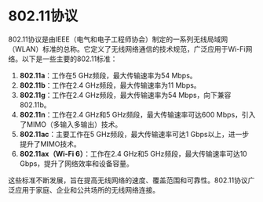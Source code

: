 # 802.11协议

802.11协议是由IEEE（电气和电子工程师协会）制定的一系列无线局域网（WLAN）标准的总称。它定义了无线网络通信的技术规范，广泛应用于Wi-Fi网络。以下是一些主要的802.11标准：

1. **802.11a**：工作在5 GHz频段，最大传输速率为54 Mbps。
2. **802.11b**：工作在2.4 GHz频段，最大传输速率为11 Mbps。
3. **802.11g**：工作在2.4 GHz频段，最大传输速率为54 Mbps，向下兼容802.11b。
4. **802.11n**：工作在2.4 GHz和5 GHz频段，最大传输速率可达600 Mbps，引入了MIMO（多输入多输出）技术。
5. **802.11ac**：主要工作在5 GHz频段，最大传输速率可达1 Gbps以上，进一步提升了MIMO技术。
6. **802.11ax（Wi-Fi 6）**：工作在2.4 GHz和5 GHz频段，最大传输速率可达10 Gbps，提升了网络效率和设备容量。

这些标准不断发展，旨在提高无线网络的速度、覆盖范围和可靠性。802.11协议广泛应用于家庭、企业和公共场所的无线网络连接。